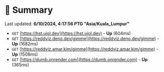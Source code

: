 # 📖 Summary
Last updated: **6/10/2024, 4:17:56 PTG "Asia/Kuala_Lumpur"**

- `GET` [https://hst.ujol.dev](https://hst.ujol.dev) - **Up** (604ms)
- `GET` [https://reddviz.deno.dev/gimme](https://reddviz.deno.dev/gimme) - **Up** (1682ms)
- `GET` [https://reddviz.amar.kim/gimme](https://reddviz.amar.kim/gimme) - **Up** (1508ms)
- `GET` [https://dumb.onrender.com](https://dumb.onrender.com) - **Up** (365ms)
